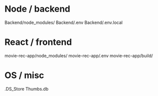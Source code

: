 # Node / backend
Backend/node_modules/
Backend/.env
Backend/.env.local

# React / frontend
movie-rec-app/node_modules/
movie-rec-app/.env
movie-rec-app/build/

# OS / misc
.DS_Store
Thumbs.db
